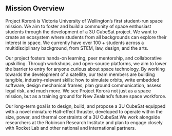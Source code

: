 ## Mission Overview

Project Kororā is Victoria University of Wellington’s first student-run space mission. We aim to foster and build a community of space enthusiast students through the development of a 3U CubeSat project. We want to create an ecosystem where students from all backgrounds can explore their interest in space. We currently have over 100 + students across a multidisciplinary background, from STEM, law, design, and the arts.

Our project fosters hands-on learning, peer mentorship, and collaborative upskilling. Through workshops, and open-source platforms, we aim to lower the barrier to entry for anyone curious about space technology. By working towards the development of a satellite, our team members are building tangible, industry-relevant skills: how to simulate orbits, write embedded software, design mechanical frames, plan ground communication, assess legal risk, and much more. We see Project Kororā not just as a space mission, but as a training ground for New Zealand’s future space workforce.

Our long-term goal is to design, build, and propose a 3U CubeSat equipped with a novel miniature Hall-effect thruster, developed to operate within the size, power, and thermal constraints of a 3U CubeSat.We work alongside researchers at the Robinson Research Institute and plan to engage closely with Rocket Lab and other national and international partners.
